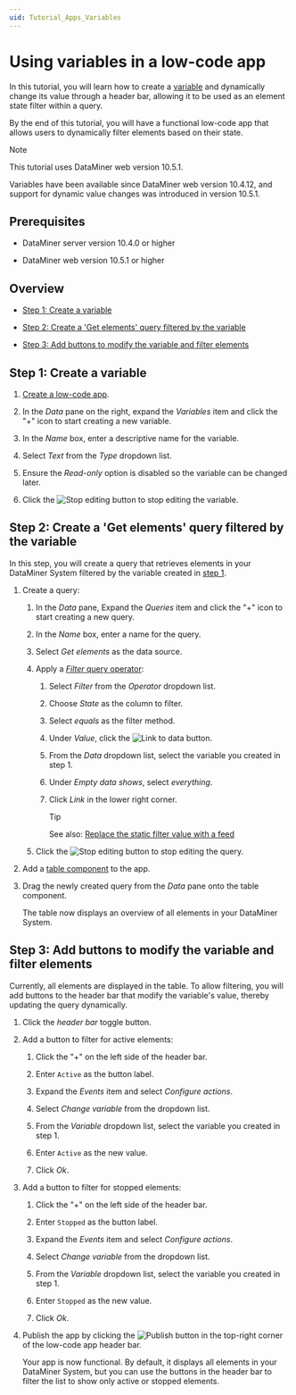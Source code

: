 ```yaml
---
uid: Tutorial_Apps_Variables
---
```


# Using variables in a low-code app

In this tutorial, you will learn how to create a [variable](xref:Variables) and dynamically change its value through a header bar, allowing it to be used as an element state filter within a query.

By the end of this tutorial, you will have a functional low-code app that allows users to dynamically filter elements based on their state.

> [!NOTE]
> This tutorial uses DataMiner web version 10.5.1.
>
> Variables have been available since DataMiner web version 10.4.12, and support for dynamic value changes was introduced in version 10.5.1.

## Prerequisites

- DataMiner server version 10.4.0 or higher

- DataMiner web version 10.5.1 or higher

## Overview

- [Step 1: Create a variable](#step-1-create-a-variable)

- [Step 2: Create a 'Get elements' query filtered by the variable](#step-2-create-a-get-elements-query-filtered-by-the-variable)

- [Step 3: Add buttons to modify the variable and filter elements](#step-3-add-buttons-to-modify-the-variable-and-filter-elements)

## Step 1: Create a variable

1. [Create a low-code app](xref:Tutorial_Apps_Creating_And_Publishing#step-1-create-an-app).

1. In the *Data* pane on the right, expand the *Variables* item and click the "+" icon to start creating a new variable.

1. In the *Name* box, enter a descriptive name for the variable.

1. Select *Text* from the *Type* dropdown list.

1. Ensure the *Read-only* option is disabled so the variable can be changed later.

1. Click the ![Stop editing](~/user-guide/images/Stop_Editing.png) button to stop editing the variable.

## Step 2: Create a 'Get elements' query filtered by the variable

In this step, you will create a query that retrieves elements in your DataMiner System filtered by the variable created in [step 1](#step-1-create-a-variable).

1. Create a query:

   1. In the *Data* pane, Expand the *Queries* item and click the "+" icon to start creating a new query.

   1. In the *Name* box, enter a name for the query.

   1. Select *Get elements* as the data source.

   1. Apply a [*Filter* query operator](xref:GQI_Filter):

      1. Select *Filter* from the *Operator* dropdown list.

      1. Choose *State* as the column to filter.

      1. Select *equals* as the filter method.

      1. Under *Value*, click the ![Link to data](~/user-guide/images/Link_to_Data.png) button.

      1. From the *Data* dropdown list, select the variable you created in step 1.

      1. Under *Empty data shows*, select *everything*.

      1. Click *Link* in the lower right corner.

         > [!TIP]
         > See also: [Replace the static filter value with a feed](xref:Tutorial_Dashboards_Controls_And_Feeds_Query#step-4-replace-the-static-filter-value-with-a-feed)

   1. Click the ![Stop editing](~/user-guide/images/Stop_Editing.png) button to stop editing the query.

1. Add a [table component](xref:DashboardTable) to the app.

1. Drag the newly created query from the *Data* pane onto the table component.

   The table now displays an overview of all elements in your DataMiner System.

## Step 3: Add buttons to modify the variable and filter elements

Currently, all elements are displayed in the table. To allow filtering, you will add buttons to the header bar that modify the variable's value, thereby updating the query dynamically.

1. Click the *header bar* toggle button.

1. Add a button to filter for active elements:

   1. Click the "+" on the left side of the header bar.

   1. Enter `Active` as the button label.

   1. Expand the *Events* item and select *Configure actions*.

   1. Select *Change variable* from the dropdown list.

   1. From the *Variable* dropdown list, select the variable you created in step 1.

   1. Enter `Active` as the new value.

   1. Click *Ok*.

1. Add a button to filter for stopped elements:

   1. Click the "+" on the left side of the header bar.

   1. Enter `Stopped` as the button label.

   1. Expand the *Events* item and select *Configure actions*.

   1. Select *Change variable* from the dropdown list.

   1. From the *Variable* dropdown list, select the variable you created in step 1.

   1. Enter `Stopped` as the new value.

   1. Click *Ok*.

1. Publish the app by clicking the ![Publish](~/user-guide/images/AppPublishIcon.png) button in the top-right corner of the low-code app header bar.

   Your app is now functional. By default, it displays all elements in your DataMiner System, but you can use the buttons in the header bar to filter the list to show only active or stopped elements.
